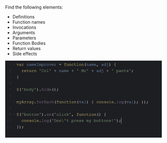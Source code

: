 Find the following elements:
- Definitions
- Function names
- Invocations
- Arguments
- Parameters
- Function Bodies
- Return values
- Side effects

![Screenshot](task-6.jpg)